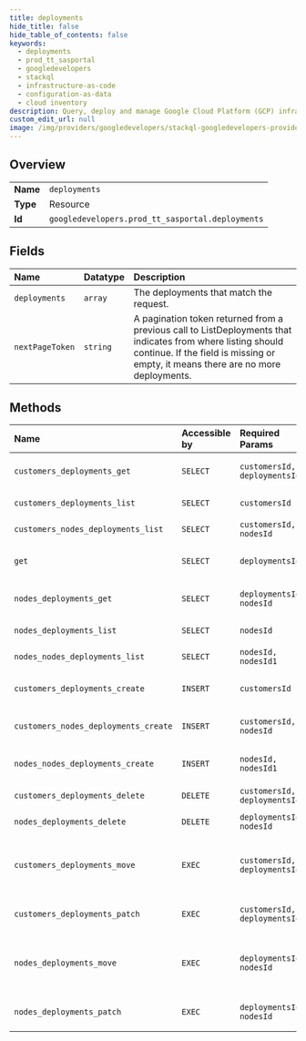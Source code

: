 ```yaml
---
title: deployments
hide_title: false
hide_table_of_contents: false
keywords:
  - deployments
  - prod_tt_sasportal
  - googledevelopers    
  - stackql
  - infrastructure-as-code
  - configuration-as-data
  - cloud inventory
description: Query, deploy and manage Google Cloud Platform (GCP) infrastructure and resources using SQL
custom_edit_url: null
image: /img/providers/googledevelopers/stackql-googledevelopers-provider-featured-image.png
---
```

  
    

## Overview
<table><tbody>
<tr><td><b>Name</b></td><td><code>deployments</code></td></tr>
<tr><td><b>Type</b></td><td>Resource</td></tr>
<tr><td><b>Id</b></td><td><code>googledevelopers.prod_tt_sasportal.deployments</code></td></tr>
</tbody></table>

## Fields
| Name | Datatype | Description |
|:-----|:---------|:------------|
| `deployments` | `array` | The deployments that match the request. |
| `nextPageToken` | `string` | A pagination token returned from a previous call to ListDeployments that indicates from where listing should continue. If the field is missing or empty, it means there are no more deployments. |
## Methods
| Name | Accessible by | Required Params | Description |
|:-----|:--------------|:----------------|:------------|
| `customers_deployments_get` | `SELECT` | `customersId, deploymentsId` | Returns a requested deployment. |
| `customers_deployments_list` | `SELECT` | `customersId` | Lists deployments. |
| `customers_nodes_deployments_list` | `SELECT` | `customersId, nodesId` | Lists deployments. |
| `get` | `SELECT` | `deploymentsId` | Returns a requested deployment. |
| `nodes_deployments_get` | `SELECT` | `deploymentsId, nodesId` | Returns a requested deployment. |
| `nodes_deployments_list` | `SELECT` | `nodesId` | Lists deployments. |
| `nodes_nodes_deployments_list` | `SELECT` | `nodesId, nodesId1` | Lists deployments. |
| `customers_deployments_create` | `INSERT` | `customersId` | Creates a new deployment. |
| `customers_nodes_deployments_create` | `INSERT` | `customersId, nodesId` | Creates a new deployment. |
| `nodes_nodes_deployments_create` | `INSERT` | `nodesId, nodesId1` | Creates a new deployment. |
| `customers_deployments_delete` | `DELETE` | `customersId, deploymentsId` | Deletes a deployment. |
| `nodes_deployments_delete` | `DELETE` | `deploymentsId, nodesId` | Deletes a deployment. |
| `customers_deployments_move` | `EXEC` | `customersId, deploymentsId` | Moves a deployment under another node or customer. |
| `customers_deployments_patch` | `EXEC` | `customersId, deploymentsId` | Updates an existing deployment. |
| `nodes_deployments_move` | `EXEC` | `deploymentsId, nodesId` | Moves a deployment under another node or customer. |
| `nodes_deployments_patch` | `EXEC` | `deploymentsId, nodesId` | Updates an existing deployment. |
